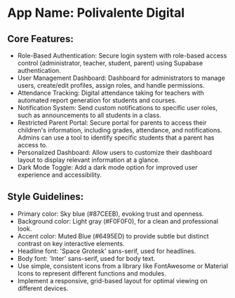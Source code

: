 # **App Name**: Polivalente Digital

## Core Features:

- Role-Based Authentication: Secure login system with role-based access control (administrator, teacher, student, parent) using Supabase authentication.
- User Management Dashboard: Dashboard for administrators to manage users, create/edit profiles, assign roles, and handle permissions.
- Attendance Tracking: Digital attendance taking for teachers with automated report generation for students and courses.
- Notification System: Send custom notifications to specific user roles, such as announcements to all students in a class.
- Restricted Parent Portal: Secure portal for parents to access their children's information, including grades, attendance, and notifications. Admins can use a tool to identify specific students that a parent has access to.
- Personalized Dashboard: Allow users to customize their dashboard layout to display relevant information at a glance.
- Dark Mode Toggle: Add a dark mode option for improved user experience and accessibility.

## Style Guidelines:

- Primary color: Sky blue (#87CEEB), evoking trust and openness.
- Background color: Light gray (#F0F0F0), for a clean and professional look.
- Accent color: Muted Blue (#6495ED) to provide subtle but distinct contrast on key interactive elements.
- Headline font: 'Space Grotesk' sans-serif, used for headlines.
- Body font: 'Inter' sans-serif, used for body text.
- Use simple, consistent icons from a library like FontAwesome or Material Icons to represent different functions and modules.
- Implement a responsive, grid-based layout for optimal viewing on different devices.
